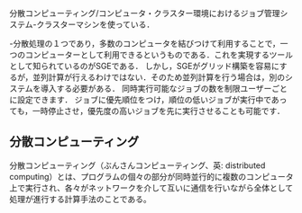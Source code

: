 分散コンピューティング/コンピュータ・クラスター環境におけるジョブ管理システム-クラスターマシンを使っている．

-分散処理の１つであり，多数のコンピュータを結びつけて利用することで，一つのコンピューターとして利用できるというものである．これを実現するツールとして知られているのがSGEである．
しかし，SGEがグリッド構築を容易にするが，並列計算が行えるわけではない．そのため並列計算を行う場合は，別のシステムを導入する必要がある．
同時実行可能なジョブの数を制限ユーザーごとに設定できます．
ジョブに優先順位をつけ，順位の低いジョブが実行中であっても，一時停止させ，優先度の高いジョブを先に実行させることも可能です．

分散コンピューティング
----------------------

分散コンピューティング（ぶんさんコンピューティング、英: distributed
computing）とは、プログラムの個々の部分が同時並行的に複数のコンピュータ上で実行され、各々がネットワークを介して互いに通信を行いながら全体として処理が進行する計算手法のことである。
